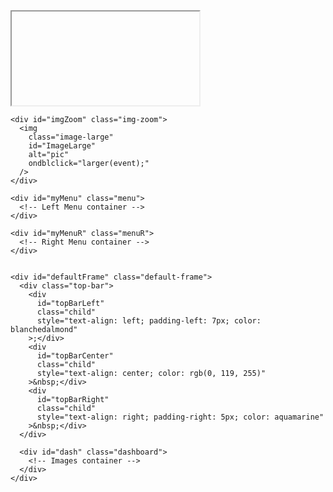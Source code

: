 <!DOCTYPE html>
<html lang="en">
  <head>
    <meta charset="UTF-8" />
    <meta name="viewport" content="width=device-width, initial-scale=1.0" />
    <meta http-equiv="Refresh" content="300" />
    <link rel="preconnect" href="https://fonts.googleapis.com" />
    <link rel="preconnect" href="https://fonts.gstatic.com" crossorigin />
    <link
      href="https://fonts.googleapis.com/css?family=Victor Mono|Audiowide|Bebas Neue"
      rel="stylesheet"
    />
    <link
      href="https://fonts.googleapis.com/css2?family=Roboto+Condensed:wght@100..900&display=swap"
      rel="stylesheet"
    />
    <title>BAMAONE WX DASHBOARD</title>
<!--
	Hamdash
	License: MIT
	https://www.va3hdl.com/projects/hamdash

  Credits:
  Project inspired by the concept of DAVID A GOLD callsign N2MXX published at https://nject.us/HAMSHACK-DASHBOARD-O.html
--

.d8888. d888888b db    db db      d88888b .d8888.
88'  YP `~~88~~' `8b  d8' 88      88'     88'  YP
`8bo.      88     `8bd8'  88      88ooooo `8bo.
  `Y8b.    88       88    88      88~~~~~   `Y8b.
db   8D    88       88    88booo. 88.     db   8D
`8888Y'    YP       YP    Y88888P Y88888P `8888Y'


-->
    <style>
      body {
        background: black;
        font-size: 100%;
        max-width: 100%;
        overflow-x: hidden;
      }

      .iframe-container {
        background-color: black;
        left: 0px;
        border: 0px none;
        height: 100%;
        position: fixed;
        width: 100%;
        bottom: 0px;
        z-index: -2;
      }

      .img-zoom {
        background-color: black;
        left: 0px;
        border: 0px none;
        height: 100%;
        position: fixed;
        width: 100%;
        overflow: hidden;
        bottom: 0px;
        z-index: -2;
      }

      /* Style for the fullscreen container (menu options) */
      .full-screen {
        height: 100%;
        border: 0px none;
        width: 100%;
        margin-bottom: 0px;
        margin-left: 0px;
        -ms-zoom: 1;
        -moz-transform: scale(1);
        -moz-transform-origin: 0 0;
        -o-transform: scale(1);
        -o-transform-origin: 0 0;
        -webkit-transform: scale(1);
        -webkit-transform-origin: 0 0;
      }

      .default-frame {
        margin-top: 0px;
        margin-bottom: 0px;
        margin-left: 0px;
        left: 0px;
        border: 0px none;
        height: 100%;
        position: fixed;
        width: 100%;
        overflow: hidden;
        bottom: 0px;
      }

      .top-bar {
        display: grid;
        grid-template-columns: 2fr 1fr 2fr;
        background-color: #333;
        color: #fff;
        padding: 1vh;
        border: 0px none;
        overflow: hidden;
        position: relative;
        width: auto;
      }

      .child {
        position: relative;
        display: grid;
        border: 1px solid hsl(210deg 8% 50%);
        border-radius: 5px;
        background: hsl(210deg 15% 20%);
        color: white;
        padding: 0.5vh;
        font-family: "Victor Mono", sans-serif;
        font-size: 1.4vw;
      }

      /* Style for the dashboard container */
      .dashboard {
        display: grid;
        grid-template-columns: repeat(4, 1fr);
        grid-gap: 0px;
        border: 0px none;
        margin-bottom: 0px;
        overflow: hidden;
        position: relative;
        width: 100%;
      }

      /* Style for the image container */
      .image-container {
        position: relative;
        float: inline-start;
        margin-right: 0px;
        border: 0px;
        width: 24.9vw;
        height: 31vh;
        overflow: hidden;
        display: flex;
        justify-content: center; /* Horizontal centering */
        align-items: center; /* Vertical centering */
      }

      /* Style for the image */
      .image-container img {
        width: 100%;
        height: 100%;
      }

      /* Style for the image titles */
      .image-title {
        position: absolute;
        top: 6%;
        left: 50%;
        transform: translate(-50%, -50%);
        color: white; /* font color */
        background-color: black;
        font-size: 1vw;
        border-left: 0.25vw solid black;
        border-right: 0.25vw solid black;
        font-family: "Roboto Condensed", sans-serif;
        font-optical-sizing: auto;
        font-weight: 300;
        font-style: normal;
        padding-top: 1px;
      }

      /* Style for the full screen image */
      .image-large {
        display: block;
        position: relative;
        margin-left: auto;
        margin-right: auto;
        max-width: 100%;
        max-height: 100%;
        width: auto;
        height: 100%;
      }

      /* Style for the left menu options */
      .menu {
        display: grid;
        grid-gap: 3px;
        position: absolute;
        width: auto;
        height: auto;
        margin-top: 10vh;
        left: calc(-5.2vw - 0px);
        z-index: 2;
        overflow: hidden;
        transition: 0.3s;
      }

      /* Style for the right menu options */
      .menuR {
        display: grid;
        grid-gap: 3px;
        position: absolute;
        width: 30px;
        height: auto;
        margin-top: 10vh;
        right: -5px;
        z-index: 2;
        transition: 0.3s;
      }

      #myMenu:hover {
        width: 7vw;
        left: 0px;
      }

      #myMenuR:hover {
        width: 7vw;
        right: 0px;
      }

      #mySidenav a {
        position: relative;
        float: inline-start;
        left: calc(-0.2vw - 10px);
        transition: 0.3s;
        padding-left: 15px;
        padding-right: 15px;
        padding-top: 12px;
        padding-bottom: 8px;
        width: 5vw;
        text-decoration: none;
        font-family: "Bebas Neue", sans-serif;
        font-size: 1.2vw;
        font-optical-sizing: auto;
        font-weight: 300;
        font-style: normal;
        text-align: right;
        color: white;
        border-radius: 0 5px 5px 0;
        box-shadow: 4px 4px 12px rgba(0, 0, 0, 0.5);
      }

      #mySidenav a:hover {
        left: 0;
      }

      #mySidenavR a {
        position: relative;
        float: inline-start;
        right: calc(-0.2vw - 10px);
        transition: 0.3s;
        padding-left: 15px;
        padding-right: 15px;
        padding-top: 12px;
        padding-bottom: 8px;
        width: 7vw;
        text-decoration: none;
        font-family: "Bebas Neue", sans-serif;
        font-size: 1.2vw;
        font-optical-sizing: auto;
        font-weight: 300;
        font-style: normal;
        text-align: left;
        color: white;
        border-radius: 5px 0px 0px 5px;
        box-shadow: 4px 4px 12px rgba(0, 0, 0, 0.5);
      }

      #mySidenavR a:hover {
        right: 0;
        width: 7vw;
      }
    </style>
  </head>
  <!--
.d8888.  .o88b. d8888b. d888888b d8888b. d888888b .d8888.
88'  YP d8P  Y8 88  `8D   `88'   88  `8D `~~88~~' 88'  YP
`8bo.   8P      88oobY'    88    88oodD'    88    `8bo.
  `Y8b. 8b      88`8b      88    88~~~      88      `Y8b.
db   8D Y8b  d8 88 `88.   .88.   88         88    db   8D
`8888Y'  `Y88P' 88   YD Y888888P 88         YP    `8888Y'


-->
  <script src="wheelzoom.js"></script>
  <script src="config.js"></script>
  <script>
    var largeShow = 0;
    var aIdx = [1, 1, 1, 1, 1, 1, 1, 1, 1, 1, 1, 1];

    // This function shows the embedded websites
    function MenuOpt(num) {
      // Stop refreshes
      window.stop();
      clearTimeout(getSlideId);
      //
      document.getElementById("FullScreen").style.display = "block";
      document.getElementById("iFrameContainer").style.zIndex = 1;
      document.getElementById("FullScreen").src = aURL[num][2];
      document.getElementById("FullScreen").style.transform =
        "scale(" + aURL[num][3] + ")";

      if (aURL[num][1].toLowerCase() == "back") {
        // Start refreshes
        window.location.reload(true);
        getSlideId = setInterval(() => slide(), 5000);
        //
        wheelzoom(document.querySelectorAll("img"));
      } else if (aURL[num][1].toLowerCase() == "refresh") {
        // Start refreshes
        window.location.reload(true);
        getSlideId = setInterval(() => slide(), 5000);
        //
      } else if (aURL[num][1].toLowerCase() == "help") {
        alert(`Double click on an image to expand to full screen.
Double click again to close full screen view.
Right click on an image to display the next one.
The content refreshes automatically every 5 minutes.
`);
      }
    }

    // This function shows the larger images when double click to enlarge
    function larger(event) {
      var targetElement = event.target || event.srcElement;
      if (largeShow == 1) {
        // Start refreshes
        window.location.reload(true);
        getSlideId = setInterval(() => slide(), 5000);
        //
        largeShow = 0;
        document.getElementById("imgZoom").style.display = "none";
        document.getElementById("imgZoom").style.zIndex = -2;
      } else {
        // Stop refreshes
        window.stop();
        clearTimeout(getSlideId);
        //
        largeShow = 1;
        document.getElementById("imgZoom").style.display = "block";
        document.getElementById("imgZoom").style.zIndex = 3;
        document.getElementById("ImageLarge").src =
          targetElement.style.backgroundImage
            .replace(/^url\(["']?/, "")
            .replace(/["']?\)$/, "");
      }
    }

    // Manually rotate images
    function rotate(event) {
      event.preventDefault();
      var targetElement = event.target || event.srcElement;
      i = +targetElement.id.match(/\d+/)[0];
      if (aIMG[i].length > 2) {
        ++aIdx[i];
        if (aIdx[i] > aIMG[i].length - 1) {
          aIdx[i] = 1;
        }
        document.getElementById(targetElement.id).src = aIMG[i][aIdx[i]];
      }
    }

    // Automatically rotate images
    function slide() {
      // get the locations with multiple images
      aIMG.forEach(function (innerArray, i) {
        if (aIMG[i].length > 2) {
          ++aIdx[i];
          if (aIdx[i] > aIMG[i].length - 1) {
            aIdx[i] = 1;
          }
          // console.log("Image" + i, " ", aIMG[i][aIdx[i]]);
          img = document.getElementById("Image" + i);
          img.src = aIMG[i][aIdx[i]];
          // img.style.opacity = 0;
          // img.style.transform = "translateX(-100%)";
        }
      });
      // setTimeout(() => {
      //   aIMG.forEach(function (innerArray, i) {
      //     if (aIMG[i].length > 2) {
      //       console.log("Image" + i);
      //       img = document.getElementById("Image" + i);
      //       // img.style.opacity = 1;
      //       // img.style.transform = "translateX(0)";
      //       img.src = aIMG[i][aIdx[i]];
      //     }
      //   });
      // }, 1000);
    }

    function start() {
      // Get the parent div for Menu container
      var parentDiv = document.getElementById("myMenu");
      var parentDivR = document.getElementById("myMenuR");
      // Append the new div to the parent div
      aURL.forEach(function (innerArray, index) {
        // Create a new div element
        var newDiv = document.createElement("div");
        newDiv.innerHTML = `<a href="#" style="background-color:#${innerArray[0]};" onclick="MenuOpt(${index})">${innerArray[1]}</a>`;
        if (innerArray[4] == "R") {
          // Set some properties for the new div
          newDiv.id = "mySidenavR";
          newDiv.className = "sidenavR";
          parentDivR.appendChild(newDiv);
        } else {
          // Set some properties for the new div
          newDiv.id = "mySidenav";
          newDiv.className = "sidenav";
          parentDiv.appendChild(newDiv);
        }
      });

      // Get the parent div for Dashboard container
      var parentDiv = document.getElementById("dash");
      // Append the new div to the parent div
      aIMG.forEach(function (innerArray, index) {
        // Create a new div element
        var newDiv = document.createElement("div");
        // Set some properties for the new div
        newDiv.className = "image-container";
        // Create a new img element
        var newImg = document.createElement("img");
        newImg.id = `Image${index}`;
        newImg.src = innerArray[1];
        newImg.oncontextmenu = rotate;
        newImg.ondblclick = larger;
        parentDiv.appendChild(newDiv);
        newDiv.appendChild(newImg);
        // Create a new div element for img title
        var newTtl = document.createElement("div");
        newTtl.className = "image-title";
        newTtl.innerHTML = innerArray[0];
        newDiv.appendChild(newTtl);
      });

      // assign wheelzoom functionality to all 12 images
      wheelzoom(document.querySelectorAll("img"));

      window.addEventListener("resize", function () {
        "use strict";
        window.location.reload();
      });

      getSlideId = setInterval(() => slide(), 30000);
    }

    // This function update the time on the top bar
    function updateTopBar() {
      const now = new Date();

      const options = { weekday: "long", month: "long", day: "numeric" };

      const localDate = now.toLocaleDateString("en-US", options);
      const localTime = now.toLocaleTimeString("en-US", {
        hour12: true,
        hour: "2-digit",
        minute: "2-digit",
        second: "2-digit",
        timeZoneName: "short",
      });

      const utcDate = now.toISOString().slice(0, 10);
      const utcTime = now.toISOString().slice(11, 19) + " UTC";

      const topBarLeft = document.getElementById("topBarLeft");
      topBarLeft.textContent = `${localDate} - ${localTime}`;
      const topBarCenter = document.getElementById("topBarCenter");
      topBarCenter.textContent = topBarCenterText;
      const topBarRight = document.getElementById("topBarRight");
      topBarRight.textContent = `${utcDate} ${utcTime}`;
    }

    // Update every second
    setInterval(updateTopBar, 1000);

  </script>
  <!--
d8888b.  .d88b.  d8888b. db    db
88  `8D .8P  Y8. 88  `8D `8b  d8'
88oooY' 88    88 88   88  `8bd8'
88~~~b. 88    88 88   88    88
88   8D `8b  d8' 88  .8D    88
Y8888P'  `Y88P'  Y8888D'    YP


-->
  <body onload="start()">
    <div id="iFrameContainer" class="iframe-container">
      <iframe
        class="full-screen"
        id="FullScreen"
        src=""
        title="Zoom"
      ></iframe>
    </div>

    <div id="imgZoom" class="img-zoom">
      <img
        class="image-large"
        id="ImageLarge"
        alt="pic"
        ondblclick="larger(event);"
      />
    </div>

    <div id="myMenu" class="menu">
      <!-- Left Menu container -->
    </div>

    <div id="myMenuR" class="menuR">
      <!-- Right Menu container -->
    </div>


    <div id="defaultFrame" class="default-frame">
      <div class="top-bar">
        <div
          id="topBarLeft"
          class="child"
          style="text-align: left; padding-left: 7px; color: blanchedalmond"
        >;</div>
        <div
          id="topBarCenter"
          class="child"
          style="text-align: center; color: rgb(0, 119, 255)"
        >&nbsp;</div>
        <div
          id="topBarRight"
          class="child"
          style="text-align: right; padding-right: 5px; color: aquamarine"
        >&nbsp;</div>
      </div>
      
      <div id="dash" class="dashboard">
        <!-- Images container -->
      </div>
    </div>
  </body>
</html>
